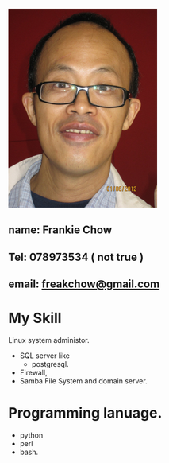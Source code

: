 ![myPhoto](images/grallary/myphoto.jpg)
## name: Frankie Chow
## Tel: 078973534 ( not true )
## email: freakchow@gmail.com

# My Skill

Linux system administor.
- SQL server like 
  - postgresql.
- Firewall,
- Samba File System and domain server.

# Programming lanuage.

- python
- perl
- bash.
